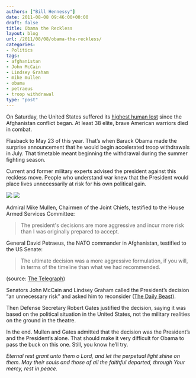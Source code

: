 ```yaml
---
authors: ["Bill Hennessy"]
date: 2011-08-08 09:46:00+00:00
draft: false
title: Obama the Reckless
layout: blog
url: /2011/08/08/obama-the-reckless/
categories:
- Politics
tags:
- afghanistan
- John McCain
- Lindsey Graham
- mike mullen
- obama
- petraeus
- troop withdrawal
type: "post"
---
```


On Saturday, the United States suffered its [highest human lost](https://www.reuters.com/article/2011/08/07/us-afghanistan-violence-idUSTRE7750UW20110807) since the Afghanistan conflict began. At least 38 elite, brave American warriors died in combat. 

Flasback to May 23 of this year. That’s when Barack Obama made the surprise announcement that he would begin accelerated troop withdrawals in July. That timetable meant beginning the withdrawal during the summer fighting season. 

Current and former military experts advised the president against this reckless move. People who understand war knew that the President would place lives unnecessarily at risk for his own political gain. 

![](https://upload.wikimedia.org/wikipedia/commons/thumb/4/43/Michael_Mullen%2C_CJCS%2C_official_photo_portrait%2C_2007.jpg/250px-Michael_Mullen%2C_CJCS%2C_official_photo_portrait%2C_2007.jpg)
![](https://upload.wikimedia.org/wikipedia/commons/thumb/4/43/General_David_Petraeus.jpg/220px-General_David_Petraeus.jpg)


Admiral Mike Mullen, Chairmen of the Joint Chiefs, testified to the House Armed Services Committee:



> The president's decisions are more aggressive and incur more risk than I was originally prepared to accept.





General David Petraeus, the NATO commander in Afghanistan, testified to the US Senate:



> The ultimate decision was a more aggressive formulation, if you will, in terms of the timeline than what we had recommended.





(source: [The Telegraph](https://www.telegraph.co.uk/news/worldnews/barackobama/8595566/Military-chiefs-turn-their-fire-on-Barack-Obama-over-Afghanistan-withdrawal-plan.html))

Senators John McCain and Lindsey Graham called the President’s decision “an unnecessary risk” and asked him to reconsider ([The Daily Beast](https://www.thedailybeast.com/articles/2011/07/03/afghanistan-libya-john-mccain-and-more.html)).

Then Defense Secretary Robert Gates justified the decision, saying it was based on the political situation in the United States, not the military realities on the ground in the theatre.

In the end. Mullen and Gates admitted that the decision was the President’s and the President’s alone. That should make it very difficult for Obama to pass the buck on this one. Still, you know he’ll try.

_Eternal rest grant unto them o Lord, and let the perpetual light shine on them. May their souls and those of all the faithful departed, through Your mercy, rest in peace._
